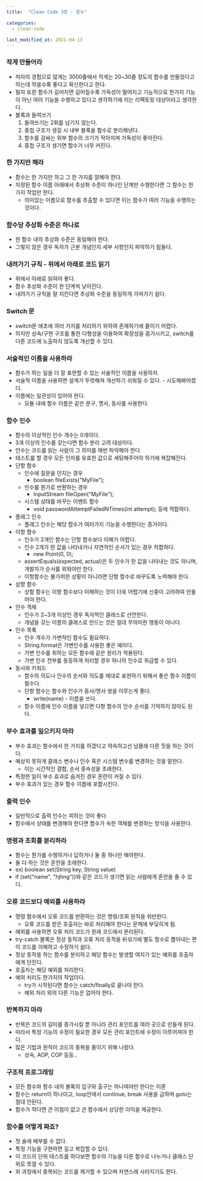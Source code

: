 ```yaml
---
title:  "Clean Code 3장 - 함수"

categories:
  - clean-code

last_modified_at: 2021-04-13
---
```


### 작게 만들어라
* 저자의 경험으로 많게는 3000줄에서 적게는 20~30줄 정도의 함수를 만들었다고 하는데 작을수록 좋다고 확신한다고 한다.
* 필자 또한 함수가 길어지면 길어질수록 가독성이 떨어지고 기능적으로 한가지 기능이 아닌 여러 기능을 수행하고 있다고 생각하기에 이는 리팩토링 대상이라고 생각한다.
* 블록과 들여쓰기
  1. 들여쓰기는 2회를 넘기지 않는다. 
  2. 중첩 구조가 생길 시 내부 블록을 함수로 분리해낸다.
  3. 함수를 감싸는 외부 함수의 크기가 작아지며 가독성이 좋아진다.
  4. 중첩 구조가 생기면 함수가 너무 커진다.

### 한 가지만 해라
* 함수는 한 가지만 하고 그 한 가지를 잘해야 한다.
* 지정된 함수 이름 아래에서 추상화 수준이 하나인 단계만 수행한다면 그 함수는 한 가지 작업만 한다.
  * 의미있는 이름으로 함수를 추출할 수 있다면 이는 함수가 여러 기능을 수행하는 것이다.

### 함수당 추상화 수준은 하나로
* 한 함수 내의 추상화 수준은 동일해야 한다.
* 그렇지 않은 경우 독자가 근본 개념인지 세부 사항인지 파악하기 힘들다.

### 내려가기 규칙 - 위에서 아래로 코드 읽기
* 위에서 아래로 읽혀야 좋다.
* 함수 추상화 수준이 한 단계씩 낮아진다.
* 내려가기 규칙을 잘 지킨다면 추상화 수준을 동일하게 가져가기 쉽다.

### Switch 문
* switch문 애초에 여러 가지를 처리하기 위하여 존재하기에 줄이기 어렵다.
* 하지만 상속/구현 구조를 통한 다형성을 이용하여 확장성을 증가시키고, switch를 다른 코드에 노출하지 않도록 개선할 수 있다.

### 서술적인 이름을 사용하라
* 함수가 하는 일을 더 잘 표현할 수 있는 서술적인 이름을 사용하자.
* 서술적 이름을 사용하면 설계가 뚜렷해져 개선하기 쉬워질 수 있다. - 시도해봐야겠다.
* 이름에는 일관성이 있어야 한다.
  * 모듈 내에 함수 이름은 같은 문구, 명사, 동사를 사용한다.

### 함수 인수
* 함수의 이상적인 인수 개수는 0개이다.
* 3개 이상의 인수를 갖는다면 함수 분리 고려 대상이다.
* 인수는 코드를 읽는 사람이 그 의미를 매번 파악해야 한다. 
* 테스트를 할 경우 모든 인자를 유효한 값으로 세팅해주어야 하기에 복잡해진다.
* 단항 함수
  * 인수에 질문을 던지는 경우
    - boolean fileExists("MyFile");
  * 인수를 뭔가로 반환하는 경우
    - InputStream fileOpen("MyFile");
  * 시스템 상태를 바꾸는 이벤트 함수
    - void passwordAttemptFailedNTimes(int attempt); 등에 적합하다.
* 플래그 인수
  * 플래그 인수는 해당 함수가 여러가지 기능을 수행한다는 증거이다.
* 이항 함수
  * 인수가 2개인 함수는 단항 함수보다 이해가 어렵다.
  * 인수 2개가 한 값을 나타내거나 자연적인 순서가 있는 경우 적합하다.
    * new Point(0, 0);
  * assertEquals(expected, actual)은 두 인수가 한 값을 나타내는 것도 아니며, 개발자가 순서를 외워야만 한다.
  * 이항함수는 불가피한 상황이 아니라면 단항 함수로 바꾸도록 노력해야 한다.
* 삼항 함수
  * 상함 함수는 이항 함수보다 이해하는 것이 더욱 어렵기에 신중이 고려하여 만들어야 한다.
* 인수 객체
  * 인수가 2~3개 이상인 경우 독자적인 클래스로 선언한다.
  * 개념을 갖는 이름의 클래스로 만드는 것은 절대 무의미한 행동이 아니다.
* 인수 목록
  * 인수 개수가 가변적인 함수도 필요하다.
  * String.format은 가변인수를 사용한 좋은 예이다.
  * 가변 인수를 취하는 모든 함수에 같은 원리가 적용된다.
  * 가변 인수 전부를 동등하게 처리할 경우 하나의 인수로 취급할 수 있다.
* 동사와 키워드
  * 함수의 의도나 인수의 순서와 의도를 제대로 표현하기 위해서 좋은 함수 이름이 필수다.
  * 단항 함수는 함수와 인수가 동사/명사 쌍을 이루는게 좋다.
    * write(name) - 이름을 쓰다.
  * 함수 이름에 인수 이름을 넣으면 다항 함수의 인수 순서를 기억하지 않아도 된다.

### 부수 효과를 일으키지 마라
  * 부수 효과는 함수에서 한 가지를 하겠다고 약속하고선 남몰래 다른 짓을 하는 것이다.
  * 예상치 못하게 클래스 변수나 인수 혹은 시스템 변수를 변경하는 것을 말한다.
    * 이는 시간적인 결합, 순서 종속성을 초래한다.
  * 특정한 일이 부수 효과로 숨겨진 경우 혼란이 커질 수 있다.
  * 부수 효과가 있는 경우 함수 이름에 포함시킨다.

### 출력 인수
  * 일반적으로 출력 인수는 피하는 것이 좋다.
  * 함수에서 상태를 변경해야 한다면 함수가 속한 객체를 변경하는 방식을 사용한다.

### 명령과 조회를 분리하라
  * 함수는 뭔가를 수행하거나 답하거나 둘 중 하나만 해야한다.
  * 둘 다 하는 것은 혼란을 초래한다.
  * ex) boolean set(String key, String value)
  * if (set("name", "hjhng"))와 같은 코드가 생기면 읽는 사람에게 혼란을 줄 수 있다.

### 오류 코드보다 예외를 사용하라
  * 명령 함수에서 오류 코드를 반환하는 것은 명령/조회 원칙을 위반한다.
    * 오류 코드를 받은 호출자는 바로 처리해야 한다는 문제에 부딪히게 됨.
  * 예외를 사용하면 오류 처리 코드가 원래 코드에서 분리된다.
  * try-catch 블록은 정상 동작과 오류 처리 동작을 뒤섞기에 별도 함수로 뽑아내는 편이 코드를 이해하고 수정하기 쉽다.
  * 정상 동작을 하는 함수를 분리하고 해당 함수는 발생할 여지가 있는 예외를 호출자에게 던진다.
  * 호출자는 해당 예외를 처리한다.
  * 예외 처리도 한가지의 작업이다.
    * try가 시작된다면 함수는 catch/finally로 끝나야 한다.
    * 예외 처리 외의 다른 기능은 없어야 한다.

### 반복하지 마라
  * 반복은 코드의 길이를 증가시킬 뿐 아니라 관리 포인트를 여러 곳으로 만들게 된다.
  * 따라서 특정 기능의 수정이 필요한 경우 모든 관리 포인트에 수정이 이루어져야 한다.
  * 많은 기법과 원칙이 코드의 중복을 줄이기 위해 나왔다.
    * 상속, AOP, COP 등등..

### 구조적 프로그래밍
  * 모든 함수와 함수 내의 블록의 입구와 출구는 하나여야만 한다는 이론
  * 함수는 return이 하나이고, loop안에서 continue, break 사용을 금하며 goto는 절대 안된다.
  * 함수가 작다면 큰 이점이 없고 큰 함수에서 상당한 이익을 제공한다.

### 함수를 어떻게 짜죠?
  * 첫 술에 배부를 수 없다.
  * 특정 기능을 구현하면 길고 복잡할 수 있다.
  * 이 코드의 단위 테스트를 하다보면 함수의 기능을 다른 함수로 나누거나 클래스 단위로 쪼갤 수 있다.
  * 위 과정에서 중복되는 코드를 제거할 수 있으며 자연스레 사라지기도 한다.
